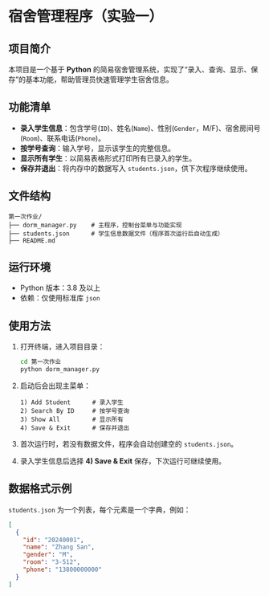 # 宿舍管理程序（实验一）

## 项目简介

本项目是一个基于 **Python** 的简易宿舍管理系统，实现了“录入、查询、显示、保存”的基本功能，帮助管理员快速管理学生宿舍信息。

## 功能清单

* **录入学生信息**：包含学号(`ID`)、姓名(`Name`)、性别(`Gender`，M/F)、宿舍房间号(`Room`)、联系电话(`Phone`)。
* **按学号查询**：输入学号，显示该学生的完整信息。
* **显示所有学生**：以简易表格形式打印所有已录入的学生。
* **保存并退出**：将内存中的数据写入 `students.json`，供下次程序继续使用。

## 文件结构

```
第一次作业/
├── dorm_manager.py    # 主程序，控制台菜单与功能实现
├── students.json      # 学生信息数据文件（程序首次运行后自动生成）
├── README.md
```

## 运行环境

* Python 版本：3.8 及以上
* 依赖：仅使用标准库 `json`

## 使用方法

1. 打开终端，进入项目目录：

   ```bash
   cd 第一次作业
   python dorm_manager.py
   ```
2. 启动后会出现主菜单：

   ```
   1) Add Student      # 录入学生
   2) Search By ID     # 按学号查询
   3) Show All         # 显示所有
   4) Save & Exit      # 保存并退出
   ```
3. 首次运行时，若没有数据文件，程序会自动创建空的 `students.json`。
4. 录入学生信息后选择 **4) Save & Exit** 保存，下次运行可继续使用。

## 数据格式示例

`students.json` 为一个列表，每个元素是一个字典，例如：

```json
[
  {
    "id": "20240001",
    "name": "Zhang San",
    "gender": "M",
    "room": "3-512",
    "phone": "13800000000"
  }
]
```
